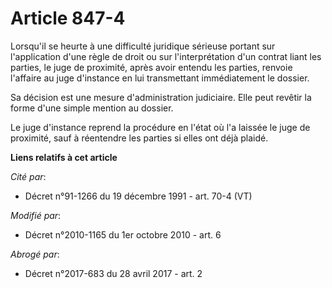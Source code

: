 # Article 847-4

Lorsqu'il se heurte à une difficulté juridique sérieuse portant sur l'application d'une règle de droit ou sur
l'interprétation d'un contrat liant les parties, le juge de proximité, après avoir entendu les parties, renvoie l'affaire au
juge d'instance en lui transmettant immédiatement le dossier.

Sa décision est une mesure d'administration judiciaire. Elle peut revêtir la forme d'une simple mention au dossier.

Le juge d'instance reprend la procédure en l'état où l'a laissée le juge de proximité, sauf à réentendre les parties si elles
ont déjà plaidé.

**Liens relatifs à cet article**

_Cité par_:

  - Décret n°91-1266 du 19 décembre 1991 - art. 70-4 (VT)

_Modifié par_:

  - Décret n°2010-1165 du 1er octobre 2010 - art. 6

_Abrogé par_:

  - Décret n°2017-683 du 28 avril 2017 - art. 2
